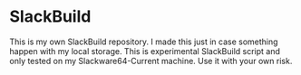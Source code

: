 # SlackBuild
This is my own SlackBuild repository. I made this just in case something happen with my local storage.
This is experimental SlackBuild script and only tested on my Slackware64-Current machine. Use it with your own risk. 
